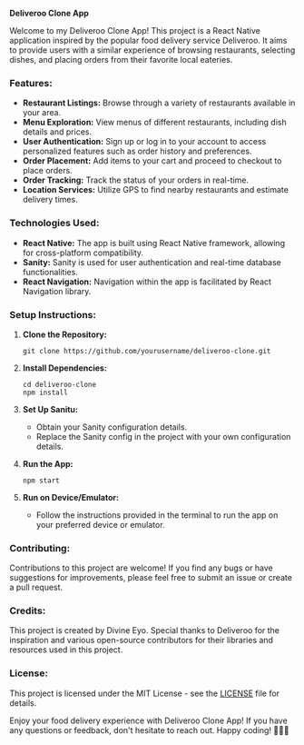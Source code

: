 **Deliveroo Clone App**

Welcome to my Deliveroo Clone App! This project is a React Native application inspired by the popular food delivery service Deliveroo. It aims to provide users with a similar experience of browsing restaurants, selecting dishes, and placing orders from their favorite local eateries.

### Features:

- **Restaurant Listings:** Browse through a variety of restaurants available in your area.
- **Menu Exploration:** View menus of different restaurants, including dish details and prices.
- **User Authentication:** Sign up or log in to your account to access personalized features such as order history and preferences.
- **Order Placement:** Add items to your cart and proceed to checkout to place orders.
- **Order Tracking:** Track the status of your orders in real-time.
- **Location Services:** Utilize GPS to find nearby restaurants and estimate delivery times.

### Technologies Used:

- **React Native:** The app is built using React Native framework, allowing for cross-platform compatibility.
- **Sanity:** Sanity is used for user authentication and real-time database functionalities.
- **React Navigation:** Navigation within the app is facilitated by React Navigation library.


### Setup Instructions:

1. **Clone the Repository:**
   ```
   git clone https://github.com/yourusername/deliveroo-clone.git
   ```
   
2. **Install Dependencies:**
   ```
   cd deliveroo-clone
   npm install
   ```

3. **Set Up Sanitu:**
   - Obtain your Sanity configuration details.
   - Replace the Sanity config in the project with your own configuration details.
   

4. **Run the App:**
   ```
   npm start
   ```
   
5. **Run on Device/Emulator:**
   - Follow the instructions provided in the terminal to run the app on your preferred device or emulator.

### Contributing:

Contributions to this project are welcome! If you find any bugs or have suggestions for improvements, please feel free to submit an issue or create a pull request.

### Credits:

This project is created by Divine Eyo. Special thanks to Deliveroo for the inspiration and various open-source contributors for their libraries and resources used in this project.

### License:

This project is licensed under the MIT License - see the [LICENSE](LICENSE) file for details.

Enjoy your food delivery experience with Deliveroo Clone App! If you have any questions or feedback, don't hesitate to reach out. Happy coding! 🚀🍔🍕
